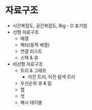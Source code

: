 # 자료구조
- 시간복잡도, 공간복잡도, Big - O 표기법
- 선형 자료구조
    - 배열
    - 벡터(동적 배열)
    - 연결 리스트
    - 스택 & 큐
- 비선형 자료구조
    - 트리 & 그래프
        - 이진 트리, 이진 탐색 트리
    - 우선순위 큐 & 힙
    - 맵
    - 셋
    - 해시 테이블
